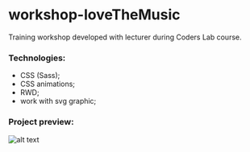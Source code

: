 # workshop-loveTheMusic

Training workshop developed with lecturer during Coders Lab course.

### Technologies:
* CSS (Sass);
* CSS animations;
* RWD;
* work with svg graphic;

### Project preview:

![alt text](https://github.com/marasmadwa/workshop-loveTheMusic/blob/master/dist/images/loveTheMusic.jpg)

